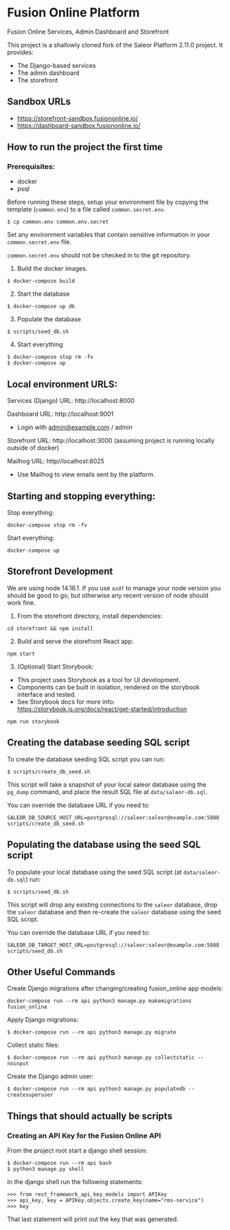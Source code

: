 # Fusion Online Platform

Fusion Online Services, Admin Dashboard and Storefront

This project is a shallowly cloned fork of the Saleor Platform 2.11.0 project. It provides:

- The Django-based services
- The admin dashboard
- The storefront

## Sandbox URLs

- https://storefront-sandbox.fusiononline.io/
- https://dashboard-sandbox.fusiononline.io/

## How to run the project the first time

### Prerequisites:

- docker
- psql

Before running these steps, setup your environment file by copying the template (`common.env`) to a file called `common.secret.env`.

```
$ cp common.env common.env.secret
```

Set any environment variables that contain sensitive information
in your `common.secret.env` file.

`common.secret.env` should not be checked in to the git repository.

1. Build the docker images.

```
$ docker-compose build
```

2. Start the database

```
$ docker-compose up db
```

3. Populate the database

```
$ scripts/seed_db.sh
```

4. Start everything

```
$ docker-compose stop rm -fv
$ docker-compose up
```

## Local environment URLS:

Services (Django) URL: http://localhost:8000

Dashboard URL: http://localhost:9001

- Login with admin@example.com / admin

Storefront URL: http://localhost:3000 (assuming project is running locally outside of docker)

Mailhog URL: http//localhost:8025

- Use Mailhog to view emails sent by the platform.

## Starting and stopping everything:

Stop everything:

```
docker-compose stop rm -fv
```

Start everything:

```
docker-compose up
```

## Storefront Development

We are using node 14.16.1. If you use `asdf` to manage your node
version you should be good to go, but otherwise any recent version
of node should work fine.

1. From the storefront directory, install dependencies:

```
cd storefront && npm install
```

2. Build and serve the storefront React app:

```
npm start
```

3. (Optional) Start Storybook:

- This project uses Storybook as a tool for UI development.
- Components can be built in isolation, rendered on the storybook interface and tested.
- See Storybook docs for more info: https://storybook.js.org/docs/react/get-started/introduction

```
npm run storybook
```

## Creating the database seeding SQL script

To create the database seeding SQL script you can run:

```
$ scripts/create_db_seed.sh
```

This script will take a snapshot of your local saleor database using
the `pg_dump` command, and place the result SQL file at `data/saleor-db.sql`.

You can override the database URL if you need to:

```
SALEOR_DB_SOURCE_HOST_URL=postgresql://saleor:saleor@example.com:5888 scripts/create_db_seed.sh
```

## Populating the database using the seed SQL script

To populate your local database using the seed SQL script (at `data/saleor-db.sql`) run:

```
$ scripts/seed_db.sh
```

This script will drop any existing connections to the `saleor` database,
drop the `saleor` database and then re-create the `saleor` database using
the seed SQL script.

You can override the database URL if you need to:

```
SALEOR_DB_TARGET_HOST_URL=postgresql://saleor:saleor@example.com:5888 scripts/seed_db.sh
```

## Other Useful Commands

Create Django migrations after changing/creating fusion_online app models:

```
docker-compose run --rm api python3 manage.py makemigrations fusion_online
```

Apply Django migrations:

```
$ docker-compose run --rm api python3 manage.py migrate
```

Collect static files:

```
$ docker-compose run --rm api python3 manage.py collectstatic --noinput
```

Create the Django admin user:

```
$ docker-compose run --rm api python3 manage.py populatedb --createsuperuser
```

## Things that should actually be scripts

### Creating an API Key for the Fusion Online API

From the project root start a django shell session:

```
$ docker-compose run --rm api bash
$ python3 manage.py shell
```

In the django shell run the following statements:

```
>>> from rest_framework_api_key.models import APIKey
>>> api_key, key = APIKey.objects.create_key(name="rms-service")
>>> key
```

That last statement will print out the key that was generated.
